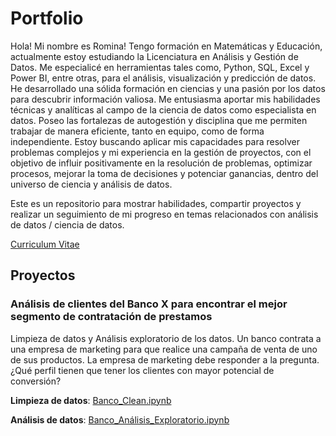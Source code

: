# Portfolio
Hola! Mi nombre es Romina! Tengo formación en Matemáticas y Educación, actualmente estoy estudiando la Licenciatura en Análisis y Gestión de Datos. 
Me especialicé en herramientas tales como, Python, SQL, Excel y Power BI, entre otras, para el análisis, visualización y predicción de datos. 
He desarrollado una sólida formación en ciencias y una pasión por los datos para descubrir información valiosa. Me entusiasma aportar mis habilidades técnicas y analíticas al campo de la ciencia de datos como especialista en datos. Poseo las fortalezas de autogestión y disciplina que me permiten trabajar de manera eficiente, tanto en equipo, como de forma independiente.
Estoy buscando aplicar mis capacidades para resolver problemas complejos y mi experiencia en la gestión de proyectos, con el objetivo de influir positivamente en la resolución de problemas, optimizar procesos, mejorar la toma de decisiones y potenciar ganancias, dentro del universo de ciencia y análisis de datos.

Este es un repositorio para mostrar habilidades, compartir proyectos y realizar un seguimiento de mi progreso en temas relacionados con análisis de datos / ciencia de datos.

  [Curriculum Vitae](CV_Romina_Melfi_Data.pdf)

## Proyectos

### Análisis de clientes del Banco X para encontrar el mejor segmento de contratación de prestamos

Limpieza de datos y Análisis exploratorio de los datos. Un banco contrata a una empresa de marketing para que realice una campaña de venta de uno de sus productos. La empresa de marketing debe responder a la pregunta. ¿Qué perfil tienen que tener los clientes con mayor potencial de conversión?

**Limpieza de datos**: [Banco_Clean.ipynb](https://github.com/RomiMelfiData/Proyecto_EDA_cliente_banco/blob/main/Banco_Clean.ipynb)

**Análisis de datos**: [Banco_Análisis_Exploratorio.ipynb](https://github.com/RomiMelfiData/Proyecto_EDA_cliente_banco/blob/main/Banco_An%C3%A1lisis_Exploratorio.ipynb)

**Skills**:data cleaning, data analysis, correlation matrices, hypothesis testing, data visualization.

**Technology**: Python, Pandas, Numpy, Seaborn, Matplotlib, SciPy.

### Presentación del análisis de la producción y precios de vinos mundiales

A partir de un data set de vinos, tipos, cuantidades, precios, origen, viñedos y puntuación de los catadores, se realizo una presentación en la cual se puede visualizar en storytelling la producción, el puntaje y los precios. Se utilización segmentadores de precios, puntuaciones, año de origen del vino, ciudades y variadad del vinos.

**Dashboard**: [DashboardWine.pdf](https://github.com/RomiMelfiData/Proyecto_PowerBI_Wine/blob/main/DashboardWine.pdf)

**Skills**: data cleaning, data analysis, data visualization.

**Technology**: Power BI.

